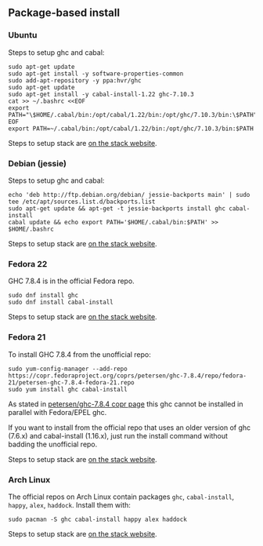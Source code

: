 ## Package-based install

### Ubuntu

Steps to setup ghc and cabal:

    sudo apt-get update
    sudo apt-get install -y software-properties-common
    sudo add-apt-repository -y ppa:hvr/ghc
    sudo apt-get update
    sudo apt-get install -y cabal-install-1.22 ghc-7.10.3
    cat >> ~/.bashrc <<EOF
    export PATH="\$HOME/.cabal/bin:/opt/cabal/1.22/bin:/opt/ghc/7.10.3/bin:\$PATH"
    EOF
    export PATH=~/.cabal/bin:/opt/cabal/1.22/bin:/opt/ghc/7.10.3/bin:$PATH

Steps to setup stack are [on the stack website](https://github.com/commercialhaskell/stack/blob/master/doc/install_and_upgrade.md#ubuntu).

### Debian (jessie)

Steps to setup ghc and cabal:

    echo 'deb http://ftp.debian.org/debian/ jessie-backports main' | sudo tee /etc/apt/sources.list.d/backports.list
    sudo apt-get update && apt-get -t jessie-backports install ghc cabal-install
    cabal update && echo export PATH='$HOME/.cabal/bin:$PATH' >> $HOME/.bashrc

Steps to setup stack are [on the stack website](https://docs.haskellstack.org/en/stable/install_and_upgrade/#debian).

### Fedora 22

GHC 7.8.4 is in the official Fedora repo.

    sudo dnf install ghc
    sudo dnf install cabal-install

Steps to setup stack are
[on the stack website](https://github.com/commercialhaskell/stack/blob/master/doc/install_and_upgrade.md#fedora).

### Fedora 21

To install GHC 7.8.4 from the unofficial repo:

    sudo yum-config-manager --add-repo https://copr.fedoraproject.org/coprs/petersen/ghc-7.8.4/repo/fedora-21/petersen-ghc-7.8.4-fedora-21.repo
    sudo yum install ghc cabal-install

As stated in [petersen/ghc-7.8.4 copr page](https://copr.fedoraproject.org/coprs/petersen/ghc-7.8.4/) this ghc cannot be installed in parallel with Fedora/EPEL ghc.

If you want to install from the official repo that uses an older version of ghc (7.6.x) and cabal-install (1.16.x), just run the install command without badding the unofficial repo.

Steps to setup stack are
[on the stack website](https://github.com/commercialhaskell/stack/blob/master/doc/install_and_upgrade.md#fedora).

### Arch Linux

The official repos on Arch Linux contain packages `ghc`, `cabal-install`, `happy`, `alex`, `haddock`.  Install them with:

    sudo pacman -S ghc cabal-install happy alex haddock

Steps to setup stack are
[on the stack website](https://github.com/commercialhaskell/stack/blob/master/doc/install_and_upgrade.md#arch-linux).
